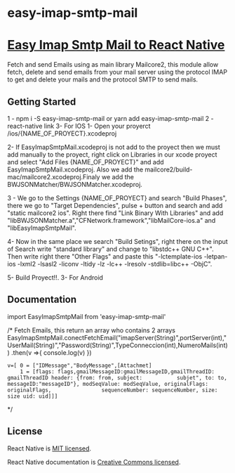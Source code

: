 # easy-imap-smtp-mail
# [Easy Imap Smtp Mail to React Native](https://facebook.github.io/react-native/)
Fetch and send Emails using as main library Mailcore2, this module allow fetch, delete and send emails from your mail server using the protocol IMAP to get and delete your mails and the protocol SMTP to send mails.

## Getting Started
1 -  npm i -S easy-imap-smtp-mail or yarn add easy-imap-smtp-mail
2 - react-native link 
3- For IOS
  1- Open your proyerct /ios/{NAME_OF_PROYECT}.xcodeproj

  2- If EasyImapSmtpMail.xcodeproj is not add to the proyect then we must add manually to the proyect, right click on Libraries in our xcode proyect and select "Add Files {NAME_OF_PROYECT}" and add  EasyImapSmtpMail.xcodeproj. Also we add the mailcore2/build-mac/mailcore2.xcodeproj.Finaly we add the BWJSONMatcher/BWJSONMatcher.xcodeproj.

  3 - We go to the Settings {NAME_OF_PROYECT} and search "Build Phases", there we go to "Target Dependencies", pulse + button and search and add "static mailcore2 ios". Right there find "Link Binary With Libraries" and add "libBWJSONMatcher.a","CFNetwork.framework","libMailCore-ios.a" and "libEasyImapSmtpMail".

  4- Now in the same place we search "Build Setings", right there on the input of Search write "standard library" and change to "libstdc++ GNU C++". Then write right there "Other Flags" and paste this "-lctemplate-ios -letpan-ios -lxml2 -lsasl2 -liconv -ltidy -lz -lc++ -lresolv -stdlib=libc++ -ObjC".
  
  5- Build Proyect!!.
3- For Android

## Documentation
  import EasyImapSmtpMail from 'easy-imap-smtp-mail'

  /* Fetch Emails, this return an array who contains 2 arrays
    EasyImapSmtpMail.conectFetchEmail("imapServer(String)",portServer(int),"UserMail(String)","Password(String)",TypeConneccion(int),NumeroMails(int))
    .then(v =>{
      console.log(v)
    })

    v=[ 0 = ["IDMessage","BodyMessage",[Attachmet] 
        1 = [flags: flags,gmailMessageID:gmailMessageID,gmailThreadID: gmailThreadID header: {from: from, subject:           subjet", to: to, messageID:"messageID"}, modSeqValue: modSeqValue, originalFlags: originalFlags,                sequenceNumber: sequenceNumber, size: size uid: uid]]]
    
  */



## License

React Native is [MIT licensed](./LICENSE).

React Native documentation is [Creative Commons licensed](./LICENSE-docs).

